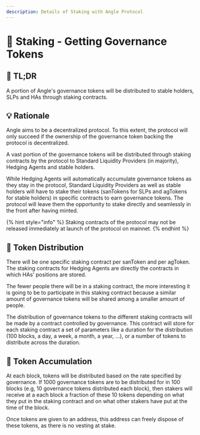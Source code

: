 ```yaml
---
description: Details of Staking with Angle Protocol
---
```


# 🎁 Staking - Getting Governance Tokens

## 🔎 TL;DR

A portion of Angle's governance tokens will be distributed to stable holders, SLPs and HAs through staking contracts.

## 💡 Rationale

Angle aims to be a decentralized protocol. To this extent, the protocol will only succeed if the ownership of the governance token backing the protocol is decentralized. 

A vast portion of the governance tokens will be distributed through staking contracts by the protocol to Standard Liquidity Providers \(in majority\), Hedging Agents and stable holders.

While Hedging Agents will automatically accumulate governance tokens as they stay in the protocol, Standard Liquidity Providers as well as stable holders will have to stake their tokens \(sanTokens for SLPs and agTokens for stable holders\) in specific contracts to earn governance tokens. The protocol will leave them the opportunity to stake directly and seamlessly in the front after having minted.

{% hint style="info" %}
Staking contracts of the protocol may not be released immediately at launch of the protocol on mainnet.
{% endhint %}

## 💐 Token Distribution

There will be one specific staking contract per sanToken and per agToken. The staking contracts for Hedging Agents are directly the contracts in which HAs' positions are stored.

The fewer people there will be in a staking contract, the more interesting it is going to be to participate in this staking contract because a similar amount of governance tokens will be shared among a smaller amount of people.

The distribution of governance tokens to the different staking contracts will be made by a contract controlled by governance. This contract will store for each staking contract a set of parameters like a duration for the distribution \(100 blocks, a day, a week, a month, a year, ...\), or a number of tokens to distribute across the duration.

## 📶 Token Accumulation

At each block, tokens will be distributed based on the rate specified by governance. If 1000 governance tokens are to be distributed for in 100 blocks \(e.g, 10 governance tokens distributed each block\), then stakers will receive at a each block a fraction of these 10 tokens depending on what they put in the staking contract and on what other stakers have put at the time of the block.

Once tokens are given to an address, this address can freely dispose of these tokens, as there is no vesting at stake.

